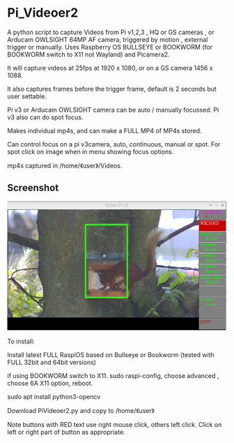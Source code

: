 # Pi_Videoer2

A python script to capture Videos from Pi v1,2,3 , HQ or GS cameras , or Arducam OWLSIGHT 64MP AF camera, triggered by motion , external trigger or manually. 
Uses Raspberry OS BULLSEYE or BOOKWORM (for BOOKWORM switch to X11 not Wayland) and Picamera2.

It will capture videos at 25fps at 1920 x 1080, or on a GS camera 1456 x 1088.

lt also captures frames before the trigger frame, default is 2 seconds but user settable.

Pi v3 or Arducam OWLSIGHT camera can be auto / manually focussed. Pi v3 also can do spot focus.

Makes individual mp4s, and can make a FULL MP4 of MP4s stored.

Can control focus on a pi v3camera, auto, continuous,  manual or spot. For spot click on image when in menu showing focus options.

mp4s captured in /home/《user》/Videos.

## Screenshot

![screenshot](screen003.jpg)


To install:

Install latest FULL RaspiOS based on Bullseye or Bookworm (tested with FULL 32bit and 64bit versions)

if using BOOKWORM switch to X11. sudo raspi-config, choose advanced , choose 6A X11 option, reboot.

sudo apt install python3-opencv

Download PiVideoer2.py and copy to /home/《user》

Note buttons with RED text use right mouse click, others left click. Click on left or right part of button as appropriate.

